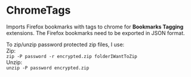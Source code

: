 # ChromeTags
Imports Firefox bookmarks with tags to chrome for **Bookmarks Tagging** extensions. The Firefox bookmarks need to be exported in JSON format.

To zip/unzip password protected zip files, I use:   
Zip:  
`zip -P password -r encrypted.zip folderIWantToZip`  
Unzip:  
`unzip -P password encrypted.zip`